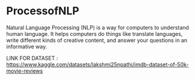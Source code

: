 # ProcessofNLP
Natural Language Processing (NLP) is a way for computers to understand human language. It helps computers do things like translate languages, write different kinds of creative content, and answer your questions in an informative way.

LINK FOR DATASET : https://www.kaggle.com/datasets/lakshmi25npathi/imdb-dataset-of-50k-movie-reviews
